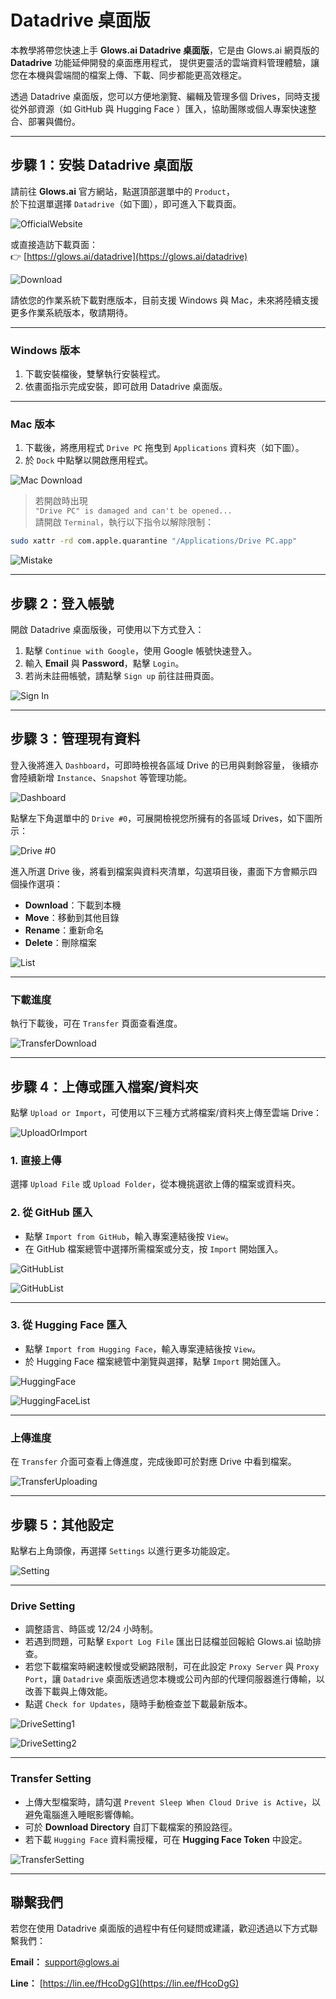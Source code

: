 # Datadrive 桌面版

本教學將帶您快速上手 **Glows.ai Datadrive 桌面版**，它是由 Glows.ai 網頁版的 **Datadrive** 功能延伸開發的桌面應用程式， 提供更靈活的雲端資料管理體驗，讓您在本機與雲端間的檔案上傳、下載、同步都能更高效穩定。

透過 Datadrive 桌面版，您可以方便地瀏覽、編輯及管理多個 Drives，同時支援從外部資源（如 GitHub 與 Hugging Face ）匯入，協助團隊或個人專案快速整合、部署與備份。

---

## 步驟 1：安裝 Datadrive 桌面版

請前往 **Glows.ai** 官方網站，點選頂部選單中的 `Product`，  
於下拉選單選擇 `Datadrive`（如下圖），即可進入下載頁面。

![OfficialWebsite](../../../../../docs/docs-images/p06App/01.OfficialWebsite.png)

或直接造訪下載頁面：  
👉 [https://glows.ai/datadrive](https://glows.ai/datadrive)

![Download](../../../../../docs/docs-images/p06App/02.png)

請依您的作業系統下載對應版本，目前支援 Windows 與 Mac，未來將陸續支援更多作業系統版本，敬請期待。

---

### Windows 版本

1. 下載安裝檔後，雙擊執行安裝程式。
2. 依畫面指示完成安裝，即可啟用 Datadrive 桌面版。

---

### Mac 版本

1. 下載後，將應用程式 `Drive PC` 拖曳到 `Applications` 資料夾（如下圖）。
2. 於 `Dock` 中點擊以開啟應用程式。

![Mac Download](../../../../../docs/docs-images/p06App/03.png)

> 若開啟時出現  
> `"Drive PC" is damaged and can't be opened...`  
> 請開啟 `Terminal`，執行以下指令以解除限制：

```bash
sudo xattr -rd com.apple.quarantine "/Applications/Drive PC.app"
```

![Mistake](../../../../../docs/docs-images/p06App/04.png)

---

## 步驟 2：登入帳號

開啟 Datadrive 桌面版後，可使用以下方式登入：

1. 點擊 `Continue with Google`，使用 Google 帳號快速登入。
2. 輸入 **Email** 與 **Password**，點擊 `Login`。
3. 若尚未註冊帳號，請點擊 `Sign up` 前往註冊頁面。

![Sign In](../../../../../docs/docs-images/p06App/05.png)

---

## 步驟 3：管理現有資料

登入後將進入 `Dashboard`，可即時檢視各區域 Drive 的已用與剩餘容量，
後續亦會陸續新增 `Instance`、`Snapshot` 等管理功能。

![Dashboard](../../../../../docs/docs-images/p06App/06.png)

點擊左下角選單中的 `Drive #0`，可展開檢視您所擁有的各區域 Drives，如下圖所示：

![Drive #0](../../../../../docs/docs-images/p06App/07.png)

進入所選 Drive 後，將看到檔案與資料夾清單，勾選項目後，畫面下方會顯示四個操作選項：

- **Download**：下載到本機
- **Move**：移動到其他目錄
- **Rename**：重新命名
- **Delete**：刪除檔案

![List](../../../../../docs/docs-images/p06App/08.png)

---

### 下載進度

執行下載後，可在 `Transfer` 頁面查看進度。

![TransferDownload](../../../../../docs/docs-images/p06App/09.png)

---

## 步驟 4：上傳或匯入檔案/資料夾

點擊 `Upload or Import`，可使用以下三種方式將檔案/資料夾上傳至雲端 Drive：

![UploadOrImport](../../../../../docs/docs-images/p06App/10.png)

### 1. 直接上傳

選擇 `Upload File` 或 `Upload Folder`，從本機挑選欲上傳的檔案或資料夾。

### 2. 從 GitHub 匯入

- 點擊 `Import from GitHub`，輸入專案連結後按 `View`。
- 在 GitHub 檔案總管中選擇所需檔案或分支，按 `Import` 開始匯入。

![GitHubList](../../../../../docs/docs-images/p06App/11.png)

![GitHubList](../../../../../docs/docs-images/p06App/12.png)

---

### 3. 從 Hugging Face 匯入

- 點擊 `Import from Hugging Face`，輸入專案連結後按 `View`。
- 於 Hugging Face 檔案總管中瀏覽與選擇，點擊 `Import` 開始匯入。

![HuggingFace](../../../../../docs/docs-images/p06App/13.png)

![HuggingFaceList](../../../../../docs/docs-images/p06App/14.png)

---

### 上傳進度

在 `Transfer` 介面可查看上傳進度，完成後即可於對應 Drive 中看到檔案。

![TransferUploading](../../../../../docs/docs-images/p06App/15.png)

---

## 步驟 5：其他設定

點擊右上角頭像，再選擇 `Settings` 以進行更多功能設定。

![Setting](../../../../../docs/docs-images/p06App/16.png)

---

### Drive Setting

- 調整語言、時區或 12/24 小時制。
- 若遇到問題，可點擊 `Export Log File` 匯出日誌檔並回報給 Glows.ai 協助排查。
- 若您下載檔案時網速較慢或受網路限制，可在此設定 `Proxy Server` 與 `Proxy Port`，讓 `Datadrive` 桌面版透過您本機或公司內部的代理伺服器進行傳輸，以改善下載與上傳效能。
- 點選 `Check for Updates`，隨時手動檢查並下載最新版本。

![DriveSetting1](../../../../../docs/docs-images/p06App/17.png)

![DriveSetting2](../../../../../docs/docs-images/p06App/18.png)

---

### Transfer Setting

- 上傳大型檔案時，請勾選 `Prevent Sleep When Cloud Drive is Active`，以避免電腦進入睡眠影響傳輸。
- 可於 **Download Directory** 自訂下載檔案的預設路徑。
- 若下載 `Hugging Face` 資料需授權，可在 **Hugging Face Token** 中設定。

![TransferSetting](../../../../../docs/docs-images/p06App/19.png)

---

## 聯繫我們

若您在使用 Datadrive 桌面版的過程中有任何疑問或建議，歡迎透過以下方式聯繫我們：

**Email：** [support@glows.ai](mailto:support@glows.ai)

**Line：** [https://lin.ee/fHcoDgG](https://lin.ee/fHcoDgG)

